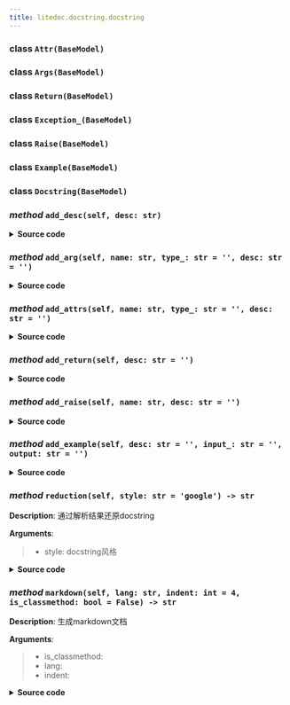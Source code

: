 ```yaml
---
title: litedoc.docstring.docstring
---
```

### **class** `Attr(BaseModel)`
### **class** `Args(BaseModel)`
### **class** `Return(BaseModel)`
### **class** `Exception_(BaseModel)`
### **class** `Raise(BaseModel)`
### **class** `Example(BaseModel)`
### **class** `Docstring(BaseModel)`
### ***method*** `add_desc(self, desc: str)`


<details>
<summary> <b>Source code</b> </summary>

```python
def add_desc(self, desc: str):
    if self.desc == '':
        self.desc = desc
    else:
        self.desc += '\n' + desc
```
</details>

### ***method*** `add_arg(self, name: str, type_: str = '', desc: str = '')`


<details>
<summary> <b>Source code</b> </summary>

```python
def add_arg(self, name: str, type_: str='', desc: str=''):
    self.args.append(Args(name=name, type=type_, desc=desc))
```
</details>

### ***method*** `add_attrs(self, name: str, type_: str = '', desc: str = '')`


<details>
<summary> <b>Source code</b> </summary>

```python
def add_attrs(self, name: str, type_: str='', desc: str=''):
    self.attrs.append(Attr(name=name, type=type_, desc=desc))
```
</details>

### ***method*** `add_return(self, desc: str = '')`


<details>
<summary> <b>Source code</b> </summary>

```python
def add_return(self, desc: str=''):
    self.return_ = Return(desc=desc)
```
</details>

### ***method*** `add_raise(self, name: str, desc: str = '')`


<details>
<summary> <b>Source code</b> </summary>

```python
def add_raise(self, name: str, desc: str=''):
    self.raise_.append(Exception_(name=name, desc=desc))
```
</details>

### ***method*** `add_example(self, desc: str = '', input_: str = '', output: str = '')`


<details>
<summary> <b>Source code</b> </summary>

```python
def add_example(self, desc: str='', input_: str='', output: str=''):
    self.example.append(Example(desc=desc, input=input_, output=output))
```
</details>

### ***method*** `reduction(self, style: str = 'google') -> str`



**Description**: 通过解析结果还原docstring

**Arguments**:
> - style: docstring风格  


<details>
<summary> <b>Source code</b> </summary>

```python
def reduction(self, style: str='google') -> str:
    """
        通过解析结果还原docstring
        Args:
            style: docstring风格
        Returns:

        """
    ret = ''
    if style == 'google':
        ret += self.desc + '\n'
        if self.args:
            ret += 'Args:\n'
            for arg in self.args:
                ret += f'    {arg.name}: {arg.type}\n        {arg.desc}\n'
        if self.attrs:
            ret += 'Attributes:\n'
            for attr in self.attrs:
                ret += f'    {attr.name}: {attr.type}\n        {attr.desc}\n'
        if self.return_:
            ret += 'Returns:\n'
            ret += f'    {self.return_.desc}\n'
        if self.raise_:
            ret += 'Raises:\n'
            for exception in self.raise_:
                ret += f'    {exception.name}\n        {exception.desc}\n'
        if self.example:
            ret += 'Examples:\n'
            for example in self.example:
                ret += f'    {example.desc}\n        Input: {example.input}\n        Output: {example.output}\n'
    return ret
```
</details>

### ***method*** `markdown(self, lang: str, indent: int = 4, is_classmethod: bool = False) -> str`



**Description**: 生成markdown文档

**Arguments**:
> - is_classmethod:   
> - lang:   
> - indent:   


<details>
<summary> <b>Source code</b> </summary>

```python
def markdown(self, lang: str, indent: int=4, is_classmethod: bool=False) -> str:
    """
        生成markdown文档
        Args:
            is_classmethod:
            lang:
            indent:

        Returns:

        """
    PREFIX = '' * indent
    ret = ''
    if self.desc:
        ret += PREFIX + f"\n**{get_text(lang, 'desc')}**: {self.desc}\n"
    if self.args:
        ret += PREFIX + f"\n**{get_text(lang, 'docstring.args')}**:\n"
        for arg in self.args:
            ret += PREFIX + f'> - {arg.name}: {arg.type}  {arg.desc}\n'
    if self.attrs:
        ret += PREFIX + f"\n**{get_text(lang, 'docstring.attrs')}**:\n"
        for attr in self.attrs:
            ret += PREFIX + f'> - {attr.name}: {attr.type}  {attr.desc}\n'
    if self.return_ is not None:
        ret += PREFIX + f"\n**{get_text(lang, 'docstring.return')}**: {self.return_.desc}\n"
    if self.raise_:
        ret += PREFIX + f"\n**{get_text(lang, 'docstring.raises')}**:\n"
        for exception in self.raise_:
            ret += PREFIX + f'> - {exception.name}  {exception.desc}\n'
    if self.example:
        ret += PREFIX + f"\n**{get_text(lang, 'docstring.example')}**:\n"
        for example in self.example:
            ret += PREFIX + f"  - {example.desc}\n>        **{get_text(lang, 'docs.input')}**: {example.input}\n>        **{get_text(lang, 'docs.output')}**: {example.output}\n"
    return ret
```
</details>

